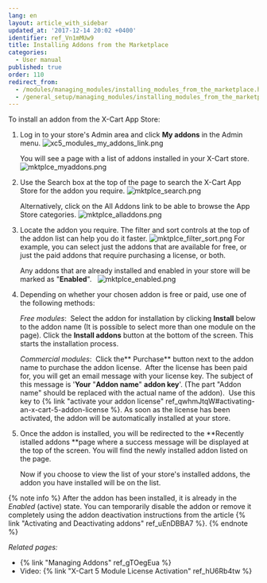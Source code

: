 ```yaml
---
lang: en
layout: article_with_sidebar
updated_at: '2017-12-14 20:02 +0400'
identifier: ref_Vn1mMUw9
title: Installing Addons from the Marketplace
categories:
  - User manual
published: true
order: 110
redirect_from:
  - /modules/managing_modules/installing_modules_from_the_marketplace.html
  - /general_setup/managing_modules/installing_modules_from_the_marketplace.html
---
```

To install an addon from the X-Cart App Store:

1.  Log in to your store's Admin area and click **My addons** in the Admin menu.
    ![xc5_modules_my_addons_link.png]({{site.baseurl}}/attachments/ref_Vn1mMUw9/xc5_modules_my_addons_link.png)
    
    You will see a page with a list of addons installed in your X-Cart store.
    ![mktplce_myaddons.png]({{site.baseurl}}/attachments/ref_Vn1mMUw9/mktplce_myaddons.png)

2. Use the Search box at the top of the page to search the X-Cart App Store for the addon you require. 
    ![mktplce_search.png]({{site.baseurl}}/attachments/ref_Vn1mMUw9/mktplce_search.png)

    Alternatively, click on the All Addons link to be able to browse the App Store categories.
    ![mktplce_alladdons.png]({{site.baseurl}}/attachments/ref_Vn1mMUw9/mktplce_alladdons.png)

3. Locate the addon you require. The filter and sort controls at the top of the addon list can help you do it faster.
    ![mktplce_filter_sort.png]({{site.baseurl}}/attachments/ref_Vn1mMUw9/mktplce_filter_sort.png)
    For example, you can select just the addons that are available for free, or just the paid addons that require purchasing a license, or both.
    
    Any addons that are already installed and enabled in your store will be marked as "**Enabled**".  
    ![mktplce_enabled.png]({{site.baseurl}}/attachments/ref_Vn1mMUw9/mktplce_enabled.png)
   
4.  Depending on whether your chosen addon is free or paid, use one of the following methods:

    _Free modules_: 
    Select the addon for installation by clicking **Install** below to the addon name (It is possible to select more than one module on the page).
    Click the **Install addons** button at the bottom of the screen. This starts the installation process. 

    _Commercial modules_: 
    Click the** Purchase** button next to the addon name to purchase the addon license. 
    After the license has been paid for, you will get an email message with your license key. The subject of this message is '**Your** "**Addon name**" **addon key**'. (The part "Addon name" should be replaced with the actual name of the addon). 
    Use this key to {% link "activate your addon license" ref_qwhmJtqW#activating-an-x-cart-5-addon-license %}. As soon as the license has been activated, the addon will be automatically installed at your store.

4.  Once the addon is installed, you will be redirected to the **Recently istalled addons **page where a success message will be displayed at the top of the screen. You will find the newly installed addon listed on the page.

    Now if you choose to view the list of your store's installed addons, the addon you have installed will be on the list. 

   {% note info %}
   After the addon has been installed, it is already in the _Enabled_ (active) state. You can temporarily disable the addon or remove it completely using the addon deactivation instructions from the article {% link "Activating and Deactivating addons" ref_uEnDBBA7 %}.
   {% endnote %}

_Related pages:_

*   {% link "Managing Addons" ref_gTOegEua %}
*   Video: {% link "X-Cart 5 Module License Activation" ref_hU6Rb4tw %}
